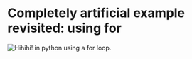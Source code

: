 # Completely artificial example revisited: using for

![Hihihi! in python using a for
loop.](21_artificial_eg_using_for_py.png)